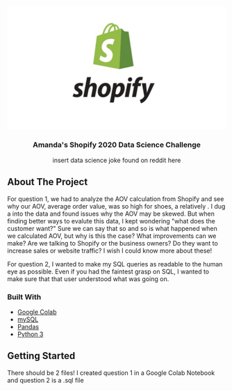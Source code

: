 <!-- PROJECT LOGO -->
<br />
<p align="center">
  <a href="shopify.jpeg">
    <img src="shopify.jpeg">
  </a>

  <h3 align="center">Amanda's Shopify 2020 Data Science Challenge </h3>

  <p align="center">
    insert data science joke found on reddit here

</p>


<!-- ABOUT THE PROJECT -->
## About The Project

For question 1, we had to analyze the AOV calculation from Shopify and see why our AOV, average order value, was so high for shoes, a relatively . I dug a into the data and found issues why the AOV may be skewed. But when finding better ways to evalute this data, I kept wondering "what does the customer want?" Sure we can say that so and so is what happened when we calculated AOV, but why is this the case? What improvements can we make? Are we talking to Shopify or the business owners? Do they want to increase sales or website traffic? I wish I could know more about these! 

For question 2, I wanted to make my SQL queries as readable to the human eye as possible. Even if you had the faintest grasp on SQL, I wanted to make sure that that user understood what was going on. 

### Built With
* [Google Colab](https://colab.research.google.com/)
* [mySQL](https://www.mysql.com/)
* [Pandas](https://pandas.pydata.org/)
* [Python 3](https://www.python.org/)


<!-- GETTING STARTED -->
## Getting Started
There should be 2 files! I created question 1 in a Google Colab Notebook and question 2 is a .sql file 
